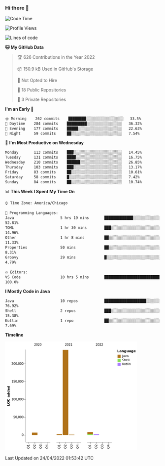 ### Hi there 👋


<!--START_SECTION:waka-->
![Code Time](http://img.shields.io/badge/Code%20Time-2%2C220%20hrs%2015%20mins-blue)

![Profile Views](http://img.shields.io/badge/Profile%20Views-0-blue)

![Lines of code](https://img.shields.io/badge/From%20Hello%20World%20I%27ve%20Written-259%20Thousand%20lines%20of%20code-blue)

**🐱 My GitHub Data** 

> 🏆 626 Contributions in the Year 2022
 > 
> 📦 150.9 kB Used in GitHub's Storage 
 > 
> 🚫 Not Opted to Hire
 > 
> 📜 18 Public Repositories 
 > 
> 🔑 3 Private Repositories  
 > 
**I'm an Early 🐤** 

```text
🌞 Morning    262 commits    ████████░░░░░░░░░░░░░░░░░   33.5% 
🌆 Daytime    284 commits    █████████░░░░░░░░░░░░░░░░   36.32% 
🌃 Evening    177 commits    █████░░░░░░░░░░░░░░░░░░░░   22.63% 
🌙 Night      59 commits     ██░░░░░░░░░░░░░░░░░░░░░░░   7.54%

```
📅 **I'm Most Productive on Wednesday** 

```text
Monday       113 commits    ███░░░░░░░░░░░░░░░░░░░░░░   14.45% 
Tuesday      131 commits    ████░░░░░░░░░░░░░░░░░░░░░   16.75% 
Wednesday    210 commits    ██████░░░░░░░░░░░░░░░░░░░   26.85% 
Thursday     103 commits    ███░░░░░░░░░░░░░░░░░░░░░░   13.17% 
Friday       83 commits     ██░░░░░░░░░░░░░░░░░░░░░░░   10.61% 
Saturday     58 commits     █░░░░░░░░░░░░░░░░░░░░░░░░   7.42% 
Sunday       84 commits     ██░░░░░░░░░░░░░░░░░░░░░░░   10.74%

```


📊 **This Week I Spent My Time On** 

```text
⌚︎ Time Zone: America/Chicago

💬 Programming Languages: 
Java                     5 hrs 19 mins       █████████████░░░░░░░░░░░░   52.81% 
TOML                     1 hr 30 mins        ███░░░░░░░░░░░░░░░░░░░░░░   14.96% 
Other                    1 hr 8 mins         ██░░░░░░░░░░░░░░░░░░░░░░░   11.33% 
Properties               50 mins             ██░░░░░░░░░░░░░░░░░░░░░░░   8.31% 
Groovy                   29 mins             █░░░░░░░░░░░░░░░░░░░░░░░░   4.79%

🔥 Editors: 
VS Code                  10 hrs 5 mins       █████████████████████████   100.0%

```

**I Mostly Code in Java** 

```text
Java                     10 repos            ███████████████████░░░░░░   76.92% 
Shell                    2 repos             ███░░░░░░░░░░░░░░░░░░░░░░   15.38% 
Kotlin                   1 repo              ██░░░░░░░░░░░░░░░░░░░░░░░   7.69%

```


**Timeline**

![Chart not found](https://raw.githubusercontent.com/powercasgamer/powercasgamer/master/charts/bar_graph.png) 


 Last Updated on 24/04/2022 01:53:42 UTC
<!--END_SECTION:waka-->

